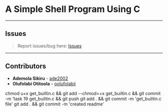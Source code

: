 # A Simple Shell Program Using C

---

## Issues

> Report issues/bug here: [Issues](https://github.com/oolufolabii/simple_shell/issues)

---

## Contributors

+ **Ademola Sikiru** - [ade2002](https://github.com/Ade2002/)
+ **Olufolabi Otitoola** - [oolufolabii](github.com/oolufolabii/)


chmod u+x get_builtin.c && git add --chmod=+x get_builtin.c && git commit -m 'task 19 get_builtin.c && git push
git add .  && git commit -m 'get_builtin.c file'
git add . && git commit -m 'created readme'
